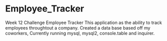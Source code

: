 # Employee_Tracker
Week 12 Challenge Employee Tracker
This application as the ability to track employees throughtout a company. 
Created a data base based off my coworkers, 
Currently running mysql, mysql2, console.table and inquirer. 
